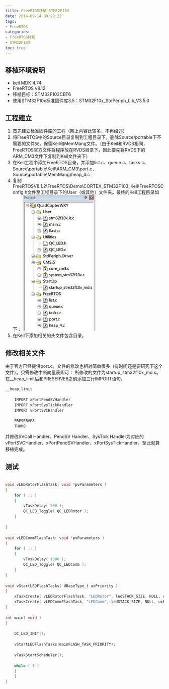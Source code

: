 ```yaml
---
title: FreeRTOS移植-STM32F103
date: 2014-09-14 09:20:22
tags:
- FreeRTOS
categories:
- FreeRTOS移植
- STM32F103
toc: true
---
```


## 移植环境说明

- keil MDK 4.74
- FreeRTOS v8.12
- 移植目标：STM32F103CBT6
- 使用STM32F10x标准固件库3.5：STM32F10x_StdPeriph_Lib_V3.5.0

## 工程建立

1. 首先建立标准固件库的工程（网上内容比较多，不再缀述）
2. 将FreeRTOS中的Source目录复制到工程目录下，删除Source/portable下不需要的文件夹，保留Keil和MemMang文件。（由于Keil和RVDS相同，FreeRTOS官方文件将程序放在RVDS目录下，因此要先将RVDS下的ARM_CM3文件下复制到Keil文件夹下）
3. 在Keil工程中添加FreeRTOS目录，并添加list.c、queue.c、tasks.c、Source\portable\Keil\ARM_CM3\port.c、Source\portable\MemMang\heap_4.c
4. 复制FreeRTOSV8.1.2\FreeRTOS\Demo\CORTEX_STM32F103_Keil\FreeRTOSConfig.h文件至工程目录下的User（或其他）文件夹。最终的Keil工程目录如下：
![FreeRTOS keil](/images/FreeRTOS_KeilProject.jpg)
5. 在Keil下添加相关的头文件包含目录。

## 修改相关文件

由于官方已经提供port.c，文件的修改也相对简单很多（有时间还是要研究下这个文件）。只需修改中断向量表即可：
所修改的文件为startup_stm32f10x_md.s。在__heap_limit后和PRESERVE8之前添加三行IMPORT语句。

``` asm
__heap_limit

    IMPORT xPortPendSVHandler
    IMPORT xPortSysTickHandler
    IMPORT vPortSVCHandler

    PRESERVE8
    THUMB
```

并修改SVCall Handler、PendSV Handler、SysTick Handler为对应的vPortSVCHandler、xPortPendSVHandler、xPortSysTickHandler。至此就算移植完成。

## 测试
``` c

void vLEDRotorFlashTask( void *pvParameters )
{
    for ( ;; )
    {
        vTaskDelay( 500 );
        QC_LED_Toggle( QC_LEDRotor );
    }

}

void vLEDCommFlashTask( void *pvParameters )
{
    for ( ;; )
    {
        vTaskDelay( 1000 );
        QC_LED_Toggle( QC_LEDComm );
    }
}

void vStartLEDFlashTasks( UBaseType_t uxPriority )
{
    xTaskCreate( vLEDRotorFlashTask, "LEDRotor", ledSTACK_SIZE, NULL, uxPriority, ( TaskHandle_t * ) NULL );
    xTaskCreate( vLEDCommFlashTask, "LEDComm", ledSTACK_SIZE, NULL, uxPriority, ( TaskHandle_t * ) NULL );
}

int main( void )
{

    QC_LED_INIT();

    vStartLEDFlashTasks(mainFLASH_TASK_PRIORITY);
    
    vTaskStartScheduler();
        
    while ( 1 )
    {
    }
}

```

